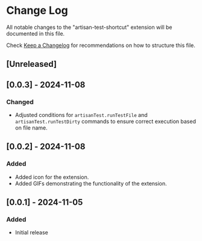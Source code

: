 # Change Log

All notable changes to the "artisan-test-shortcut" extension will be documented in this file.

Check [Keep a Changelog](http://keepachangelog.com/) for recommendations on how to structure this file.

## [Unreleased]

## [0.0.3] - 2024-11-08

### Changed

- Adjusted conditions for `artisanTest.runTestFile` and `artisanTest.runTestDirty` commands to ensure correct execution based on file name.

## [0.0.2] - 2024-11-08

### Added

- Added icon for the extension.
- Added GIFs demonstrating the functionality of the extension.

## [0.0.1] - 2024-11-05

### Added

- Initial release
